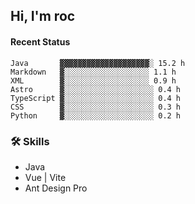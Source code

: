 ## Hi, I'm roc

<!--START_SECTION:waka-->
#### Recent Status

```text
Java       ▓▓▓▓▓▓▓▓▓▓▓▓▓▓▓▓▓▓▓▓░ 15.2 h
Markdown   ▓░░░░░░░░░░░░░░░░░░░ 1.1 h
XML        ▓░░░░░░░░░░░░░░░░░░░ 0.9 h
Astro      ▓░░░░░░░░░░░░░░░░░░░░ 0.4 h
TypeScript ▓░░░░░░░░░░░░░░░░░░░░ 0.4 h
CSS        ▓░░░░░░░░░░░░░░░░░░░░ 0.3 h
Python     ▓░░░░░░░░░░░░░░░░░░░░ 0.2 h
```
<!--END_SECTION:waka-->

### 🛠️ Skills
- Java
- Vue | Vite
- Ant Design Pro
